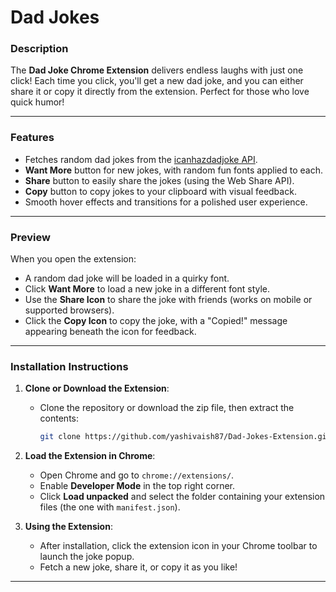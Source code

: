 # **Dad Jokes**
### **Description**
The **Dad Joke Chrome Extension** delivers endless laughs with just one click! Each time you click, you'll get a new dad joke, and you can either share it or copy it directly from the extension. Perfect for those who love quick humor!

---

### **Features**
- Fetches random dad jokes from the [icanhazdadjoke API](https://icanhazdadjoke.com/api).
- **Want More** button for new jokes, with random fun fonts applied to each.
- **Share** button to easily share the jokes (using the Web Share API).
- **Copy** button to copy jokes to your clipboard with visual feedback.
- Smooth hover effects and transitions for a polished user experience.

---

### **Preview**
When you open the extension:
- A random dad joke will be loaded in a quirky font.
- Click **Want More** to load a new joke in a different font style.
- Use the **Share Icon** to share the joke with friends (works on mobile or supported browsers).
- Click the **Copy Icon** to copy the joke, with a "Copied!" message appearing beneath the icon for feedback.

---

### **Installation Instructions**

1. **Clone or Download the Extension**:
   - Clone the repository or download the zip file, then extract the contents:
     ```bash
     git clone https://github.com/yashivaish87/Dad-Jokes-Extension.git
     ```

2. **Load the Extension in Chrome**:
   - Open Chrome and go to `chrome://extensions/`.
   - Enable **Developer Mode** in the top right corner.
   - Click **Load unpacked** and select the folder containing your extension files (the one with `manifest.json`).

3. **Using the Extension**:
   - After installation, click the extension icon in your Chrome toolbar to launch the joke popup.
   - Fetch a new joke, share it, or copy it as you like!

---
